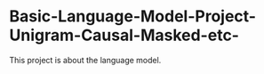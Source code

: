 # Basic-Language-Model-Project-Unigram-Causal-Masked-etc-
This project is about the language model.
